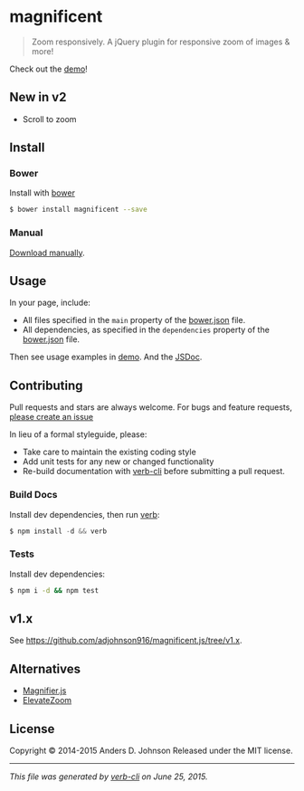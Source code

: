 # magnificent

> Zoom responsively. A jQuery plugin for responsive zoom of images & more!

Check out the [demo](http://andrz.me/magnificent.js/examples/demo/)!

## New in v2

* Scroll to zoom

## Install

### Bower

Install with [bower](http://bower.io/)

```sh
$ bower install magnificent --save
```

### Manual

[Download manually](https://github.com/adjohnson916/magnificent.js/releases).

## Usage

In your page, include:

* All files specified in the `main` property of the [bower.json](bower.json) file.
* All dependencies, as specified in the `dependencies` property of the [bower.json](bower.json) file.

Then see usage examples in [demo](http://andrz.me/magnificent.js/examples/demo/). And the [JSDoc](http://andrz.me/magnificent.js/doc/).

## Contributing

Pull requests and stars are always welcome. For bugs and feature requests, [please create an issue](https://github.com/owner/project/issues/new)

In lieu of a formal styleguide, please:

* Take care to maintain the existing coding style
* Add unit tests for any new or changed functionality
* Re-build documentation with [verb-cli](https://github.com/assemble/verb-cli) before submitting a pull request.

### Build Docs

Install dev dependencies, then run [verb](https://github.com/verbose/verb):

```js
$ npm install -d && verb
```

### Tests

Install dev dependencies:

```sh
$ npm i -d && npm test
```

## v1.x

See https://github.com/adjohnson916/magnificent.js/tree/v1.x.

## Alternatives

* [Magnifier.js](http://mark-rolich.github.io/Magnifier.js/)
* [ElevateZoom](http://www.elevateweb.co.uk/image-zoom)

## License

Copyright © 2014-2015 Anders D. Johnson
Released under the MIT license.

***

_This file was generated by [verb-cli](https://github.com/assemble/verb-cli) on June 25, 2015._
